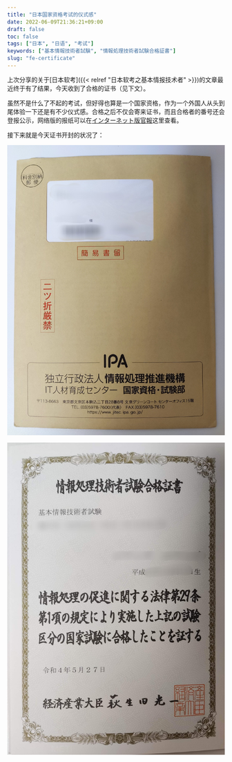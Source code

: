```yaml
---
title: "日本国家资格考试的仪式感"
date: 2022-06-09T21:36:21+09:00
draft: false
toc: false
tags: ["日本", "日语", "考试"]
keywords: ["基本情報技術者試験", "情報処理技術者試験合格証書"]
slug: "fe-certificate"
---
```


上次分享的关于[日本软考]({{< relref "日本软考之基本情报技术者" >}})的文章最近终于有了结果，今天收到了合格的证书（见下文）。

虽然不是什么了不起的考试，但好得也算是一个国家资格，作为一个外国人从头到尾体验一下还是有不少仪式感。合格之后不仅会寄来证书，而且合格者的番号还会登报公示，网络版的报纸可以在[インターネット版官報](https://kanpou.npb.go.jp/20220607/20220607g00121/20220607g001210012f.html)这里查看。

<!--more-->

接下来就是今天证书开封的状况了：

![一个写有禁止对折的信封](ipa_envelope.jpg)

![情報処理技術者試験合格証書](featured_fe_certificate.jpg)
